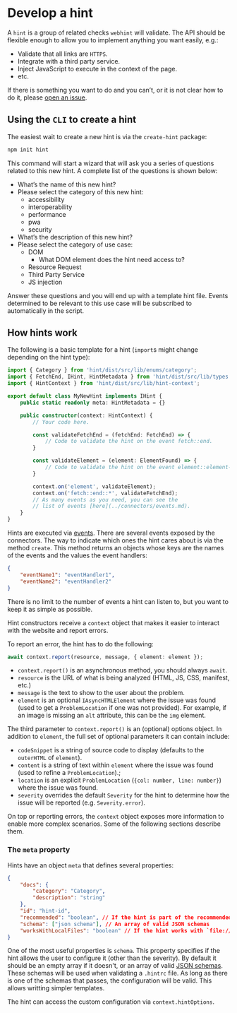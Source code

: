 # Develop a hint

A `hint` is a group of related checks `webhint` will validate. The API should
be flexible enough to allow you to implement anything you want easily, e.g.:

* Validate that all links are `HTTPS`.
* Integrate with a third party service.
* Inject JavaScript to execute in the context of the page.
* etc.

If there is something you want to do and you can’t, or it is not clear
how to do it, please [open an issue][new issue].

## Using the `CLI` to create a hint

The easiest wait to create a new hint is via the `create-hint` package:

```bash
npm init hint
```

This command will start a wizard that will ask you a series of questions
related to this new hint. A complete list of the questions is shown below:

* What’s the name of this new hint?
* Please select the category of this new hint:
  * accessibility
  * interoperability
  * performance
  * pwa
  * security
* What’s the description of this new hint?
* Please select the category of use case:
  * DOM
    * What DOM element does the hint need access to?
  * Resource Request
  * Third Party Service
  * JS injection

Answer these questions and you will end up with a template hint file.
Events determined to be relevant to this use case will be subscribed
to automatically in the script.

## How hints work

The following is a basic template for a hint (`import`s might change
depending on the hint type):

```ts
import { Category } from 'hint/dist/src/lib/enums/category';
import { FetchEnd, IHint, HintMetadata } from 'hint/dist/src/lib/types';
import { HintContext } from 'hint/dist/src/lib/hint-context';

export default class MyNewHint implements IHint {
    public static readonly meta: HintMetadata = {}

    public constructor(context: HintContext) {
        // Your code here.

        const validateFetchEnd = (fetchEnd: FetchEnd) => {
            // Code to validate the hint on the event fetch::end.
        }

        const validateElement = (element: ElementFound) => {
            // Code to validate the hint on the event element::element-type.
        }

        context.on('element', validateElement);
        context.on('fetch::end::*', validateFetchEnd);
        // As many events as you need, you can see the
        // list of events [here](../connectors/events.md).
    }
}
```

Hints are executed via [events](../connectors/events.md). There are several
events exposed by the connectors. The way to indicate which ones the hint cares
about is via the method `create`. This method returns an objects whose keys
are the names of the events and the values the event handlers:

```json
{
    "eventName1": "eventHandler1",
    "eventName2": "eventHandler2"
}
```

There is no limit to the number of events a hint can listen to, but you want
to keep it as simple as possible.

Hint constructors receive a `context` object that makes it easier to interact
with the website and report errors.

To report an error, the hint has to do the following:

```ts
await context.report(resource, message, { element: element });
```

* `context.report()` is an asynchronous method, you should always `await`.
* `resource` is the URL of what is being analyzed (HTML, JS, CSS, manifest,
  etc.)
* `message` is the text to show to the user about the problem.
* `element` is an optional `IAsyncHTMLElement` where the issue was found
  (used to get a `ProblemLocation` if one was not provided). For example,
  if an image is missing an `alt` attribute, this can be the `img` element.

The third parameter to `context.report()` is an (optional) options object.
In addition to `element`, the full set of optional parameters it can contain
include:

* `codeSnippet` is a string of source code to display (defaults to the
  `outerHTML` of `element`).
* `content` is a string of text within `element` where the issue was found
  (used to refine a `ProblemLocation`).;
* `location` is an explicit `ProblemLocation` (`{col: number, line: number}`)
   where the issue was found.
* `severity` overrides the default `Severity` for the hint to determine how
  the issue will be reported (e.g. `Severity.error`).

On top or reporting errors, the `context` object exposes more information
to enable more complex scenarios. Some of the following sections describe them.

### The `meta` property

Hints have an object `meta` that defines several properties:

```json
{
    "docs": {
        "category": "Category",
        "description": "string"
    },
    "id": "hint-id",
    "recommended": "boolean", // If the hint is part of the recommended options
    "schema": ["json schema"], // An array of valid JSON schemas
    "worksWithLocalFiles": "boolean" // If the hint works with `file://`
}
```

One of the most useful properties is `schema`. This property specifies
if the hint allows the user to configure it (other than the severity).
By default it should be an empty array if it doesn't, or an array of
valid [JSON schemas][json schema]. These schemas will be used when
validating a `.hintrc` file. As long as there is one of the schemas
that passes, the configuration will be valid. This allows writting
simpler templates.

The hint can access the custom configuration via `context.hintOptions`.

<!-- Link labels: -->

[custom hint]: ../guides/create-custom-hint.md
[json schema]: http://json-schema.org/
[new issue]: https://github.com/webhintio/hint/issues/new
[npx issue]: https://github.com/npm/npm/issues/17869
